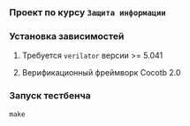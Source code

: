### Проект по курсу `Защита информации`

### Установка зависимостей

1. Требуется `verilator` версии >= 5.041

2. Верификационный фреймворк Cocotb 2.0

### Запуск тестбенча

```
make
```
